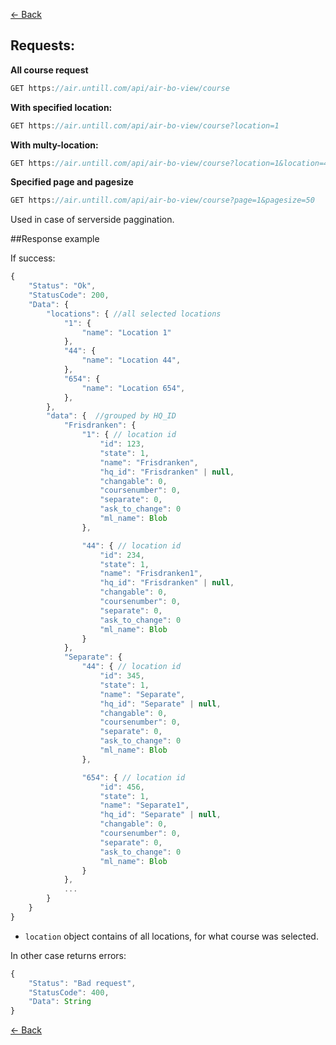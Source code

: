 [← Back](README.md)

## Requests:

**All course request**
```javascript
GET https://air.untill.com/api/air-bo-view/course
```

**With specified location:**

```javascript
GET https://air.untill.com/api/air-bo-view/course?location=1
```

**With multy-location:**

```javascript
GET https://air.untill.com/api/air-bo-view/course?location=1&location=44&location=654
```

**Specified page and pagesize**
```javascript
GET https://air.untill.com/api/air-bo-view/course?page=1&pagesize=50
```
Used in case of serverside paggination.

##Response example

If success:

```javascript
{
    "Status": "Ok",
    "StatusCode": 200,
    "Data": {
        "locations": { //all selected locations
            "1": {
                "name": "Location 1"
            },
            "44": {
                "name": "Location 44",
            },
            "654": {
                "name": "Location 654",
            },
        },
        "data": {  //grouped by HQ_ID 
            "Frisdranken": { 
                "1": { // location id
                    "id": 123,
                    "state": 1,
                    "name": "Frisdranken",
                    "hq_id": "Frisdranken" | null,
                    "changable": 0,
                    "coursenumber": 0,
                    "separate": 0,
                    "ask_to_change": 0
                    "ml_name": Blob
                },

                "44": { // location id
                    "id": 234,
                    "state": 1,
                    "name": "Frisdranken1",
                    "hq_id": "Frisdranken" | null,
                    "changable": 0,
                    "coursenumber": 0,
                    "separate": 0,
                    "ask_to_change": 0
                    "ml_name": Blob
                }
            },
            "Separate": { 
                "44": { // location id
                    "id": 345,
                    "state": 1,
                    "name": "Separate",
                    "hq_id": "Separate" | null,
                    "changable": 0,
                    "coursenumber": 0,
                    "separate": 0,
                    "ask_to_change": 0
                    "ml_name": Blob
                },

                "654": { // location id
                    "id": 456,
                    "state": 1,
                    "name": "Separate1",
                    "hq_id": "Separate" | null,
                    "changable": 0,
                    "coursenumber": 0,
                    "separate": 0,
                    "ask_to_change": 0
                    "ml_name": Blob
                }
            },
            ...  
        }
    }
}
```

- `location` object contains of all locations, for what course was selected.

In other case returns errors:

```javascript
{
    "Status": "Bad request",
    "StatusCode": 400,
    "Data": String
}
```

[← Back](README.md)